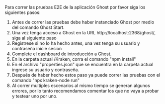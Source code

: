 Para correr las pruebas E2E de la aplicación Ghost por favor siga los siguientes pasos:

1. Antes de correr las pruebas debe haber instanciado Ghost por medio del comando Ghost Start.
2. Una vez tenga acceso a Ghost en la URL http://localhost:2368/ghost/, siga al siguiente paso
3. Registrese si no lo ha hecho antes, una vez tenga su usuario y contraseña inicie sesion
4. Complete el dashboard de introducción a Ghost.
5. En la carpeta actual /Kraken, corra el comando "npm install"
6. En el archivo "properties.json" que se encuentra en la carpeta actual ingrese su usuario y contraseña.
7. Después de haber hecho estos paso ya puede correr las pruebas con el comando "npx kraken-node run"
8. Al correr multiples escenarios al mismo tiempo se generan algunos errores, por lo tanto recomendamos comentar los que no vaya a probar y testear uno por uno.